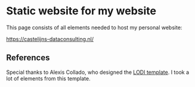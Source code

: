 # Static website for my website
This page consists of all elements needed to host my personal website:

https://castelijns-dataconsulting.nl/

## References
Special thanks to Alexis Collado, who designed the [LODI template](https://github.com/xaviablaza/hugo-lodi-theme). I took a lot of elements from this template.